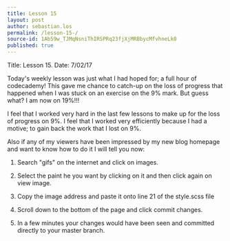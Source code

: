 ```yaml
---
title: Lesson 15 
layout: post
author: sebastian.los
permalink: /lesson-15-/
source-id: 1Ab59w_TJMqNsniThIRSPRq23fjXjMRBbycMfvhneLk0
published: true
---
```

Title: Lesson 15.                Date: 7/02/17

Today's weekly lesson was just what I had hoped for; a full hour of codecademy! This gave me chance to catch-up on the loss of progress that happened when I was stuck on an exercise on the 9% mark. But guess what? I am now on 19%!!!

I feel that I worked very hard in the last few lessons to make up for the loss of progress on 9%. I feel that I worked very efficiently because I had a motive; to gain back the work that I lost on 9%.

Also if any of my viewers have been impressed by my new blog homepage and want to know how to do it I will tell you now:

1. Search "gifs" on the internet and click on images.

2. Select the paint he you want by clicking on it and then click again on view image.

3. Copy the image address and paste it onto line 21 of the style.scss file

4. Scroll down to the bottom of the page and click commit changes.

5. In a few minutes your changes would have been seen and committed directly to your master branch.

